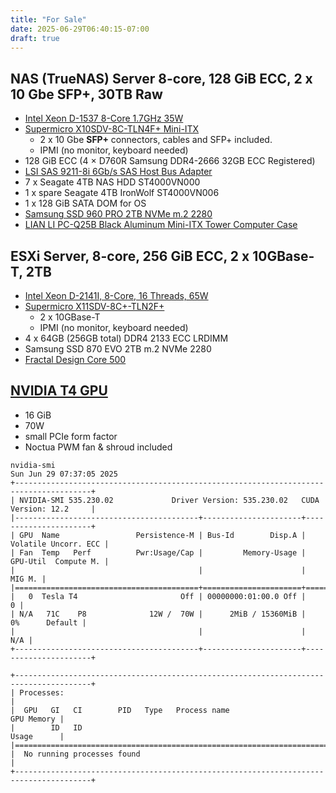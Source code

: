 ```yaml
---
title: "For Sale"
date: 2025-06-29T06:40:15-07:00
draft: true
---
```


## NAS (TrueNAS) Server 8-core, 128 GiB ECC, 2 x 10 Gbe SFP+, 30TB Raw

- [Intel Xeon D-1537 8-Core 1.7GHz 35W](https://www.intel.com/content/www/us/en/products/sku/91196/intel-xeon-processor-d1537-12m-cache-1-70-ghz/specifications.html)
- [Supermicro X10SDV-8C-TLN4F+ Mini-ITX](https://www.supermicro.com/products/motherboard/Xeon/D/X10SDV-8C-TLN4F_.cfm)
  - 2 x 10 Gbe **SFP+** connectors, cables and SFP+ included.
  - IPMI (no monitor, keyboard needed)
- 128 GiB ECC (4 × D760R Samsung DDR4-2666 32GB ECC Registered)
- [LSI SAS 9211-8i 6Gb/s SAS Host Bus Adapter](https://docs.broadcom.com/docs/12352062)
- 7 x Seagate 4TB NAS HDD ST4000VN000
- 1 x spare Seagate 4TB IronWolf ST4000VN006
- 1 x 128 GiB SATA DOM for OS
- [Samsung SSD 960 PRO 2TB NVMe m.2 2280](https://semiconductor.samsung.com/consumer-storage/internal-ssd/960pro/)
- [LIAN LI PC-Q25B Black Aluminum Mini-ITX Tower Computer Case](https://www.newegg.com/lian-li-mini-itx-tower-aluminum-computer-case-black-pc-q25b/p/N82E16811112339?srsltid=AfmBOopZj5lUxwUrnKqfw8I3sazkJ-GfzBwvriCTJyyzbcK2N-HZbuRx)

## ESXi Server, 8-core, 256 GiB ECC, 2 x 10GBase-T, 2TB

- [Intel Xeon D-2141I, 8-Core, 16 Threads, 65W](https://www.intel.com/content/www/us/en/products/sku/136430/intel-xeon-d2141i-processor-11m-cache-2-20-ghz/specifications.html)
- [Supermicro X11SDV-8C+-TLN2F+](https://www.supermicro.com/en/products/motherboard/X11SDV-8C+-TLN2F)
  - 2 x 10GBase-T
  - IPMI (no monitor, keyboard needed)
- 4 x 64GB (256GB total) DDR4 2133 ECC LRDIMM
- Samsung SSD 870 EVO 2TB m.2 NVMe 2280
- [Fractal Design Core 500](https://www.fractal-design.com/products/cases/core/core-500/black/)

## [NVIDIA T4 GPU](https://www.nvidia.com/en-us/data-center/tesla-t4/)

- 16 GiB
- 70W
- small PCIe form factor
- Noctua PWM fan & shroud included

```
nvidia-smi
Sun Jun 29 07:37:05 2025
+---------------------------------------------------------------------------------------+
| NVIDIA-SMI 535.230.02             Driver Version: 535.230.02   CUDA Version: 12.2     |
|-----------------------------------------+----------------------+----------------------+
| GPU  Name                 Persistence-M | Bus-Id        Disp.A | Volatile Uncorr. ECC |
| Fan  Temp   Perf          Pwr:Usage/Cap |         Memory-Usage | GPU-Util  Compute M. |
|                                         |                      |               MIG M. |
|=========================================+======================+======================|
|   0  Tesla T4                       Off | 00000000:01:00.0 Off |                    0 |
| N/A   71C    P8              12W /  70W |      2MiB / 15360MiB |      0%      Default |
|                                         |                      |                  N/A |
+-----------------------------------------+----------------------+----------------------+

+---------------------------------------------------------------------------------------+
| Processes:                                                                            |
|  GPU   GI   CI        PID   Type   Process name                            GPU Memory |
|        ID   ID                                                             Usage      |
|=======================================================================================|
|  No running processes found                                                           |
+---------------------------------------------------------------------------------------+
```
